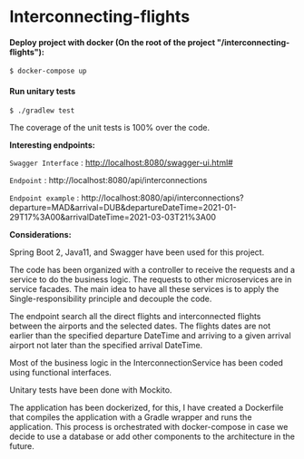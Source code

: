 # Interconnecting-flights
#### Deploy project with docker (On the root of the project "/interconnecting-flights"):

`$ docker-compose up`

#### Run unitary tests

`$ ./gradlew test`

The coverage of the unit tests is 100% over the code.


**Interesting endpoints:**


`Swagger Interface` : <http://localhost:8080/swagger-ui.html#>

`Endpoint` : http://localhost:8080/api/interconnections

`Endpoint example` : http://localhost:8080/api/interconnections?departure=MAD&arrival=DUB&departureDateTime=2021-01-29T17%3A00&arrivalDateTime=2021-03-03T21%3A00

**Considerations:**

Spring Boot 2, Java11, and Swagger have been used for this project.

The code has been organized with a controller to receive the requests and a service to do the business logic. The requests to other microservices are in service facades. The main idea to have all these services is to apply the Single-responsibility principle and decouple the code.

The endpoint search all the direct flights and interconnected flights between the airports and the selected dates. The flights dates are not earlier than the specified departure DateTime and arriving to a given arrival airport not later than the specified arrival DateTime.

Most of the business logic in the InterconnectionService has been coded using functional interfaces.

Unitary tests have been done with Mockito.

The application has been dockerized, for this, I have created a Dockerfile that compiles the application with a Gradle wrapper and runs the application. This process is orchestrated with docker-compose in case we decide to use a database or add other components to the architecture in the future.

